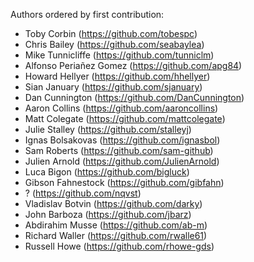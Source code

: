 
Authors ordered by first contribution:

 - Toby Corbin (https://github.com/tobespc)
 - Chris Bailey (https://github.com/seabaylea)
 - Mike Tunnicliffe (https://github.com/tunniclm)
 - Alfonso Periañez Gomez (https://github.com/apg84)
 - Howard Hellyer (https://github.com/hhellyer)
 - Sian January (https://github.com/sjanuary)
 - Dan Cunnington (https://github.com/DanCunnington)
 - Aaron Collins (https://github.com/aaroncollins)
 - Matt Colegate (https://github.com/mattcolegate)
 - Julie Stalley (https://github.com/stalleyj)
 - Ignas Bolsakovas (https://github.com/ignasbol)
 - Sam Roberts (https://github.com/sam-github)
 - Julien Arnold (https://github.com/JulienArnold)
 - Luca Bigon (https://github.com/bigluck)
 - Gibson Fahnestock (https://github.com/gibfahn)
 - ? (https://github.com/nqvst)
 - Vladislav Botvin (https://github.com/darky)
 - John Barboza (https://github.com/jbarz)
 - Abdirahim Musse (https://github.com/ab-m)
 - Richard Waller (https://github.com/rwalle61)
 - Russell Howe (https://github.com/rhowe-gds)
